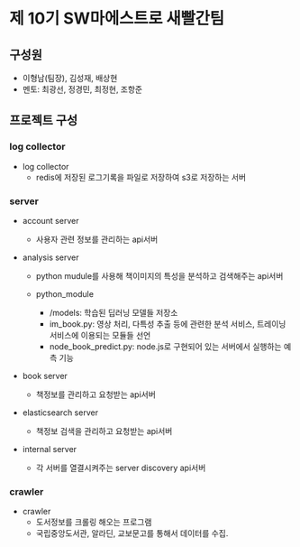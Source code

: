 # 제 10기 SW마에스트로 새빨간팀

## 구성원

- 이형남(팀장), 김성재, 배상현
- 멘토: 최광선, 정경민, 최정현, 조항준

## 프로젝트 구성

### log collector

- log collector
  - redis에 저장된 로그기록을 파일로 저장하여 s3로 저장하는 서버

### server

- account server
  - 사용자 관련 정보를 관리하는 api서버

- analysis server
  - python mudule를 사용해 책이미지의 특성을 분석하고 검색해주는 api서버

  - python_module
    - /models: 학습된 딥러닝 모델들 저장소
    - im_book.py: 영상 처리, 다특성 추출 등에 관련한 분석 서비스, 트레이닝 서비스에 이용되는 모듈들 선언
    - node_book_predict.py: node.js로 구현되어 있는 서버에서 실행하는 예측 기능

- book server
  - 책정보를 관리하고 요청받는 api서버

- elasticsearch server
  - 책정보 검색을 관리하고 요청받는 api서버

- internal server
  - 각 서버를 열결시켜주는 server discovery api서버

### crawler

- crawler
  - 도서정보를 크롤링 해오는 프로그램
  - 국립중앙도서관, 알라딘, 교보문고를 통해서 데이터를 수집.
